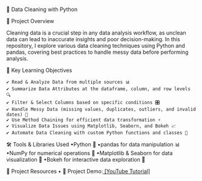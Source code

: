 🧹 Data Cleaning with Python

📌 Project Overview

Cleaning data is a crucial step in any data analysis workflow, as unclean data can lead to inaccurate insights and poor decision-making. In this repository, I explore various data cleaning techniques using Python and pandas, covering best practices to handle messy data before performing analysis.

🎯 Key Learning Objectives

	✔ Read & Analyze Data from multiple sources 📊
	✔ Summarize Data Attributes at the dataframe, column, and row levels 🔍
	✔ Filter & Select Columns based on specific conditions 🎛
	✔ Handle Messy Data (missing values, duplicates, outliers, and invalid dates) 🚀
	✔ Use Method Chaining for efficient data transformation ⚡
	✔ Visualize Data Issues using Matplotlib, Seaborn, and Bokeh 📈
	✔ Automate Data Cleaning with custom Python functions and classes 🔄


🛠 Tools & Libraries Used
	•Python 🐍
	•pandas for data manipulation 📊
	•NumPy for numerical operations 🔢
	•Matplotlib & Seaborn for data visualization 🎨
	•Bokeh for interactive data exploration 📌


 🔗 Project Resources
	•	🎥 Project Demo:[ [YouTube Tutorial]](https://youtube.com/playlist?list=PLgP2rHD2LHrsGhoB8vPf6KgH2wVBEyeWJ&feature=shared)

